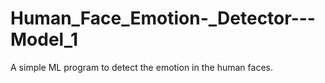 # Human_Face_Emotion-_Detector---Model_1
A simple ML program to detect the emotion in the human faces. 
